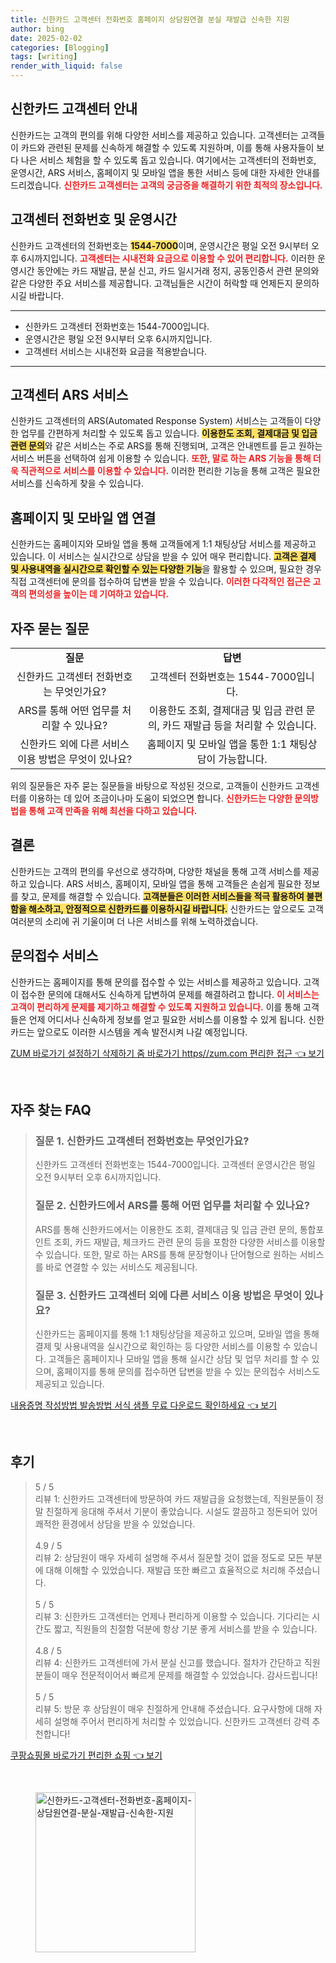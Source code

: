 ```yaml
---
title: 신한카드 고객센터 전화번호 홈페이지 상담원연결 분실 재발급 신속한 지원
author: bing
date: 2025-02-02
categories: [Blogging]
tags: [writing]
render_with_liquid: false
---
```



<h2 id='신한카드_고객센터_안내'>신한카드 고객센터 안내</h2>

<p>신한카드는 고객의 편의를 위해 다양한 서비스를 제공하고 있습니다. 고객센터는 고객들이 카드와 관련된 문제를 신속하게 해결할 수 있도록 지원하며, 이를 통해 사용자들이 보다 나은 서비스 체험을 할 수 있도록 돕고 있습니다. 여기에서는 고객센터의 전화번호, 운영시간, ARS 서비스, 홈페이지 및 모바일 앱을 통한 서비스 등에 대한 자세한 안내를 드리겠습니다. <b><span style="color: #ee2323;">신한카드 고객센터는 고객의 궁금증을 해결하기 위한 최적의 장소입니다.</span></b></p>

<h2 id='고객센터_전화번호_및_운영시간'>고객센터 전화번호 및 운영시간</h2>

<p>신한카드 고객센터의 전화번호는 <b><span style="background-color: #ffe066;">1544-7000</span></b>이며, 운영시간은 평일 오전 9시부터 오후 6시까지입니다. <b><span style="color: #ee2323;">고객센터는 시내전화 요금으로 이용할 수 있어 편리합니다.</span></b> 이러한 운영시간 동안에는 카드 재발급, 분실 신고, 카드 일시거래 정지, 공동인증서 관련 문의와 같은 다양한 주요 서비스를 제공합니다. 고객님들은 시간이 허락할 때 언제든지 문의하시길 바랍니다.</p>

<hr />

<ul>
    <li>신한카드 고객센터 전화번호는 1544-7000입니다.</li>
    <li>운영시간은 평일 오전 9시부터 오후 6시까지입니다.</li>
    <li>고객센터 서비스는 시내전화 요금을 적용받습니다.</li>
</ul>

<hr />

<h2 id='고객센터_ARS_서비스'>고객센터 ARS 서비스</h2>

<p>신한카드 고객센터의 ARS(Automated Response System) 서비스는 고객들이 다양한 업무를 간편하게 처리할 수 있도록 돕고 있습니다. <b><span style="background-color: #ffe066;">이용한도 조회, 결제대금 및 입금 관련 문의</span></b>와 같은 서비스는 주로 ARS를 통해 진행되며, 고객은 안내멘트를 듣고 원하는 서비스 버튼을 선택하여 쉽게 이용할 수 있습니다. <b><span style="color: #ee2323;">또한, 말로 하는 ARS 기능을 통해 더욱 직관적으로 서비스를 이용할 수 있습니다.</span></b> 이러한 편리한 기능을 통해 고객은 필요한 서비스를 신속하게 찾을 수 있습니다.</p>

<h2 id='홈페이지_및_모바일_앱_연결'>홈페이지 및 모바일 앱 연결</h2>

<p>신한카드는 홈페이지와 모바일 앱을 통해 고객들에게 1:1 채팅상담 서비스를 제공하고 있습니다. 이 서비스는 실시간으로 상담을 받을 수 있어 매우 편리합니다. <b><span style="background-color: #ffe066;">고객은 결제 및 사용내역을 실시간으로 확인할 수 있는 다양한 기능</span></b>을 활용할 수 있으며, 필요한 경우 직접 고객센터에 문의를 접수하여 답변을 받을 수 있습니다. <b><span style="color: #ee2323;">이러한 다각적인 접근은 고객의 편의성을 높이는 데 기여하고 있습니다.</span></b></p>

<h2 id='자주_묻는_질문'>자주 묻는 질문</h2>

<table>
    <tr>
        <td style="text-align: center; height: 17px;"><b>질문</b></td>
        <td style="text-align: center; height: 17px;"><b>답변</b></td>
    </tr>
    <tr>
        <td style="text-align: center; height: 17px;">신한카드 고객센터 전화번호는 무엇인가요?</td>
        <td style="text-align: center; height: 17px;">고객센터 전화번호는 1544-7000입니다.</td>
    </tr>
    <tr>
        <td style="text-align: center; height: 17px;">ARS를 통해 어떤 업무를 처리할 수 있나요?</td>
        <td style="text-align: center; height: 17px;">이용한도 조회, 결제대금 및 입금 관련 문의, 카드 재발급 등을 처리할 수 있습니다.</td>
    </tr>
    <tr>
        <td style="text-align: center; height: 17px;">신한카드 외에 다른 서비스 이용 방법은 무엇이 있나요?</td>
        <td style="text-align: center; height: 17px;">홈페이지 및 모바일 앱을 통한 1:1 채팅상담이 가능합니다.</td>
    </tr>
</table>

<p>위의 질문들은 자주 묻는 질문들을 바탕으로 작성된 것으로, 고객들이 신한카드 고객센터를 이용하는 데 있어 조금이나마 도움이 되었으면 합니다. <b><span style="color: #ee2323;">신한카드는 다양한 문의방법을 통해 고객 만족을 위해 최선을 다하고 있습니다.</span></b></p>

<h2 id='결론'>결론</h2>

<p>신한카드는 고객의 편의를 우선으로 생각하며, 다양한 채널을 통해 고객 서비스를 제공하고 있습니다. ARS 서비스, 홈페이지, 모바일 앱을 통해 고객들은 손쉽게 필요한 정보를 찾고, 문제를 해결할 수 있습니다. <b><span style="background-color: #ffe066;">고객분들은 이러한 서비스들을 적극 활용하여 불편함을 해소하고, 안정적으로 신한카드를 이용하시길 바랍니다.</span></b> 신한카드는 앞으로도 고객 여러분의 소리에 귀 기울이며 더 나은 서비스를 위해 노력하겠습니다.</p>

<h2 id='문의접수_서비스'>문의접수 서비스</h2>

<p>신한카드는 홈페이지를 통해 문의를 접수할 수 있는 서비스를 제공하고 있습니다. 고객이 접수한 문의에 대해서도 신속하게 답변하여 문제를 해결하려고 합니다. <b><span style="color: #ee2323;">이 서비스는 고객이 편리하게 문제를 제기하고 해결할 수 있도록 지원하고 있습니다.</span></b> 이를 통해 고객들은 언제 어디서나 신속하게 정보를 얻고 필요한 서비스를 이용할 수 있게 됩니다. 신한카드는 앞으로도 이러한 시스템을 계속 발전시켜 나갈 예정입니다.</p>


<p><a class="click-button" title="ZUM 바로가기 설정하기 삭제하기 줌 바로가기 https//zum.com 편리한 접근" href="https://adkhouse.github.io/posts/ZUM-%EB%B0%94%EB%A1%9C%EA%B0%80%EA%B8%B0-%EC%84%A4%EC%A0%95%ED%95%98%EA%B8%B0-%EC%82%AD%EC%A0%9C%ED%95%98%EA%B8%B0-%EC%A4%8C-%EB%B0%94%EB%A1%9C%EA%B0%80%EA%B8%B0-httpszum.com-%ED%8E%B8%EB%A6%AC%ED%95%9C-%EC%A0%91%EA%B7%BC/" rel="dofollow">ZUM 바로가기 설정하기 삭제하기 줌 바로가기 https//zum.com 편리한 접근 👈 보기</a></p><br>
<h2 id='자주_찾는_FAQ'>자주 찾는 FAQ</h2>
<div itemscope="" itemtype="https://schema.org/FAQPage"> 
<blockquote> 
<div itemscope="" itemprop="mainEntity" itemtype="https://schema.org/Question"> 
<h3 itemprop="name">질문 1. 신한카드 고객센터 전화번호는 무엇인가요?</h3> 
<div itemscope="" itemprop="acceptedAnswer" itemtype="https://schema.org/Answer"> 
<span itemprop="text"> 
<p>신한카드 고객센터 전화번호는 1544-7000입니다. 고객센터 운영시간은 평일 오전 9시부터 오후 6시까지입니다.</p> 
</span> 
</div> 
</div> 

<div itemscope="" itemprop="mainEntity" itemtype="https://schema.org/Question"> 
<h3 itemprop="name">질문 2. 신한카드에서 ARS를 통해 어떤 업무를 처리할 수 있나요?</h3> 
<div itemscope="" itemprop="acceptedAnswer" itemtype="https://schema.org/Answer"> 
<span itemprop="text"> 
<p>ARS를 통해 신한카드에서는 이용한도 조회, 결제대금 및 입금 관련 문의, 통합포인트 조회, 카드 재발급, 체크카드 관련 문의 등을 포함한 다양한 서비스를 이용할 수 있습니다. 또한, 말로 하는 ARS를 통해 문장형이나 단어형으로 원하는 서비스를 바로 연결할 수 있는 서비스도 제공됩니다.</p> 
</span> 
</div> 
</div> 

<div itemscope="" itemprop="mainEntity" itemtype="https://schema.org/Question"> 
<h3 itemprop="name">질문 3. 신한카드 고객센터 외에 다른 서비스 이용 방법은 무엇이 있나요?</h3> 
<div itemscope="" itemprop="acceptedAnswer" itemtype="https://schema.org/Answer"> 
<span itemprop="text"> 
<p>신한카드는 홈페이지를 통해 1:1 채팅상담을 제공하고 있으며, 모바일 앱을 통해 결제 및 사용내역을 실시간으로 확인하는 등 다양한 서비스를 이용할 수 있습니다. 고객들은 홈페이지나 모바일 앱을 통해 실시간 상담 및 업무 처리를 할 수 있으며, 홈페이지를 통해 문의를 접수하면 답변을 받을 수 있는 문의접수 서비스도 제공되고 있습니다.</p> 
</span> 
</div> 
</div> 
</blockquote> 
</div>
<p><a class="click-button" title="내용증명 작성방법 발송방법 서식 샘플 무료 다운로드 확인하세요" href="https://adkhouse.github.io/posts/%EB%82%B4%EC%9A%A9%EC%A6%9D%EB%AA%85-%EC%9E%91%EC%84%B1%EB%B0%A9%EB%B2%95-%EB%B0%9C%EC%86%A1%EB%B0%A9%EB%B2%95-%EC%84%9C%EC%8B%9D-%EC%83%98%ED%94%8C-%EB%AC%B4%EB%A3%8C-%EB%8B%A4%EC%9A%B4%EB%A1%9C%EB%93%9C-%ED%99%95%EC%9D%B8%ED%95%98%EC%84%B8%EC%9A%94/" rel="dofollow">내용증명 작성방법 발송방법 서식 샘플 무료 다운로드 확인하세요 👈 보기</a></p><br>
<h2 id='후기'>후기</h2>
<div itemscope itemtype="https://schema.org/Product">
  <blockquote>
  <div itemprop="review" itemscope itemtype="https://schema.org/Review">
      <div itemprop="reviewRating" itemscope itemtype="https://schema.org/Rating"> <span itemprop="ratingValue">5</span> / <span itemprop="bestRating">5</span> </div>
      <span itemprop="reviewBody">리뷰 1: 신한카드 고객센터에 방문하여 카드 재발급을 요청했는데, 직원분들이 정말 친절하게 응대해 주셔서 기분이 좋았습니다. 시설도 깔끔하고 정돈되어 있어 쾌적한 환경에서 상담을 받을 수 있었습니다.</span>
  </div>
  <br>
  <div itemprop="review" itemscope itemtype="https://schema.org/Review">
      <div itemprop="reviewRating" itemscope itemtype="https://schema.org/Rating"> <span itemprop="ratingValue">4.9</span> / <span itemprop="bestRating">5</span> </div>
      <span itemprop="reviewBody">리뷰 2: 상담원이 매우 자세히 설명해 주셔서 질문할 것이 없을 정도로 모든 부분에 대해 이해할 수 있었습니다. 재발급 또한 빠르고 효율적으로 처리해 주셨습니다.</span>
  </div>
  <br>
  <div itemprop="review" itemscope itemtype="https://schema.org/Review">
      <div itemprop="reviewRating" itemscope itemtype="https://schema.org/Rating"> <span itemprop="ratingValue">5</span> / <span itemprop="bestRating">5</span> </div>
      <span itemprop="reviewBody">리뷰 3: 신한카드 고객센터는 언제나 편리하게 이용할 수 있습니다. 기다리는 시간도 짧고, 직원들의 친절함 덕분에 항상 기분 좋게 서비스를 받을 수 있습니다.</span>
  </div>
  <br>
  <div itemprop="review" itemscope itemtype="https://schema.org/Review">
      <div itemprop="reviewRating" itemscope itemtype="https://schema.org/Rating"> <span itemprop="ratingValue">4.8</span> / <span itemprop="bestRating">5</span> </div>
      <span itemprop="reviewBody">리뷰 4: 신한카드 고객센터에 가서 분실 신고를 했습니다. 절차가 간단하고 직원 분들이 매우 전문적이어서 빠르게 문제를 해결할 수 있었습니다. 감사드립니다!</span>
  </div>
  <br>
  <div itemprop="review" itemscope itemtype="https://schema.org/Review">
      <div itemprop="reviewRating" itemscope itemtype="https://schema.org/Rating"> <span itemprop="ratingValue">5</span> / <span itemprop="bestRating">5</span> </div>
      <span itemprop="reviewBody">리뷰 5: 방문 후 상담원이 매우 친절하게 안내해 주셨습니다. 요구사항에 대해 자세히 설명해 주어서 편리하게 처리할 수 있었습니다. 신한카드 고객센터 강력 추천합니다!</span>
  </div>
  </blockquote>
</div>
<p><a class="click-button" title="쿠팡쇼핑몰 바로가기 편리한 쇼핑" href="https://adkhouse.github.io/posts/%EC%BF%A0%ED%8C%A1%EC%87%BC%ED%95%91%EB%AA%B0-%EB%B0%94%EB%A1%9C%EA%B0%80%EA%B8%B0-%ED%8E%B8%EB%A6%AC%ED%95%9C-%EC%87%BC%ED%95%91/" rel="dofollow">쿠팡쇼핑몰 바로가기 편리한 쇼핑 👈 보기</a></p><br>
<figure class="image"><img src="https://adkhouse.github.io/assets/img/thumbnail/신한카드-고객센터-전화번호-홈페이지-상담원연결-분실-재발급-신속한-지원.webp" alt="신한카드-고객센터-전화번호-홈페이지-상담원연결-분실-재발급-신속한-지원" width="256" height="256"></figure>